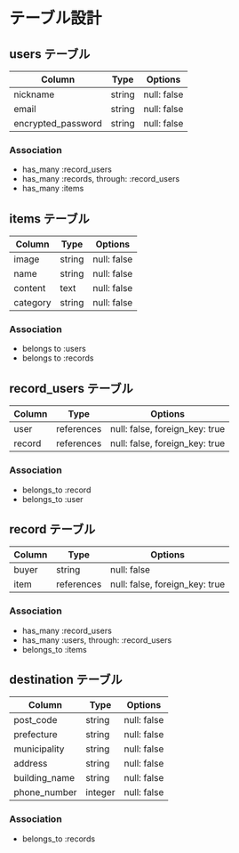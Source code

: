 # テーブル設計

## users テーブル

| Column             | Type   | Options     |
| ------------------ | ------ | ----------- |
| nickname           | string | null: false |
| email              | string | null: false |
| encrypted_password | string | null: false |

### Association

- has_many :record_users
- has_many :records, through: :record_users
- has_many :items

## items テーブル

| Column   | Type   | Options     |
| -------- | ------ | ----------- |
| image    | string | null: false |
| name     | string | null: false |
| content  | text   | null: false |
| category | string | null: false |

### Association

- belongs to :users
- belongs to :records

## record_users テーブル

| Column | Type       | Options                        |
| ------ | ---------- | ------------------------------ |
| user   | references | null: false, foreign_key: true |
| record | references | null: false, foreign_key: true |

### Association

- belongs_to :record
- belongs_to :user

## record テーブル

| Column  | Type       | Options                        |
| ------- | ---------- | ------------------------------ |
| buyer   | string     | null: false                    |
| item    | references | null: false, foreign_key: true |

### Association

- has_many :record_users
- has_many :users, through: :record_users
- belongs_to :items

## destination テーブル
| Column         | Type       | Options                  |
| -------------- | ---------- | ------------------------ |
| post_code      | string     | null: false              |
| prefecture     | string     | null: false              |
| municipality   | string     | null: false              |
| address        | string     | null: false              |
| building_name  | string     | null: false              |
| phone_number   | integer    | null: false              |

### Association

- belongs_to :records
